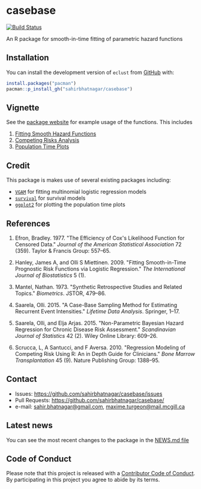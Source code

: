 # casebase

[![Build Status](https://travis-ci.org/sahirbhatnagar/casebase.svg?branch=master)](https://travis-ci.org/sahirbhatnagar/casebase)

An R package for smooth-in-time fitting of parametric hazard functions

## Installation

You can install the development version of `eclust` from [GitHub](https://github.com/sahirbhatnagar/eclust) with:

```R
install.packages("pacman")
pacman::p_install_gh("sahirbhatnagar/casebase")
```

## Vignette

See the [package website](http://sahirbhatnagar.com/casebase/) for example usage of the functions. This includes

1. [Fitting Smooth Hazard Functions](http://sahirbhatnagar.com/casebase/smoothhazard/)
2. [Competing Risks Analysis](http://sahirbhatnagar.com/casebase/competingRisk/)
3. [Population Time Plots](http://sahirbhatnagar.com/casebase/popTime/)

## Credit

This package is makes use of several existing packages including:

* [`VGAM`](https://cran.r-project.org/package=VGAM) for fitting multinomial logistic regression models
* [`survival`](https://cran.r-project.org/package=survival) for survival models
* [`ggplot2`](https://cran.r-project.org/package=ggplot2) for plotting the population time plots


## References


<ol>
<li>
<p>Efron, Bradley. 1977. "The Efficiency of Cox's Likelihood Function for Censored Data." <em>Journal of the American Statistical Association</em> 72 (359). Taylor &amp; Francis Group: 557–65.</p>
</li>
<li>
<p>Hanley, James A, and Olli S Miettinen. 2009. "Fitting Smooth-in-Time Prognostic Risk Functions via Logistic Regression." <em>The International Journal of Biostatistics</em> 5 (1).</p>
</li>
<li>
<p>Mantel, Nathan. 1973. "Synthetic Retrospective Studies and Related Topics." <em>Biometrics</em>. JSTOR, 479–86.</p>
</li>
<li>
<p>Saarela, Olli. 2015. "A Case-Base Sampling Method for Estimating Recurrent Event Intensities." <em>Lifetime Data Analysis</em>. Springer, 1–17.</p>
</li>
<li>
<p>Saarela, Olli, and Elja Arjas. 2015. "Non-Parametric Bayesian Hazard Regression for Chronic Disease Risk Assessment." <em>Scandinavian Journal of Statistics</em> 42 (2). Wiley Online Library: 609–26.</p>
</li>
<li>
<p>Scrucca, L, A Santucci, and F Aversa. 2010. "Regression Modeling of Competing Risk Using R: An in Depth Guide for Clinicians." <em>Bone Marrow Transplantation</em> 45 (9). Nature Publishing Group: 1388–95.</p>
</li>
</ol>


## Contact

* Issues: <https://github.com/sahirbhatnagar/casebase/issues>
* Pull Requests: <https://github.com/sahirbhatnagar/casebase/>
* e-mail: <sahir.bhatnagar@gmail.com>, <maxime.turgeon@mail.mcgill.ca>


## Latest news

You can see the most recent changes to the package in the [NEWS.md file](https://github.com/sahirbhatnagar/casebase/blob/master/NEWS.md)

## Code of Conduct
 
Please note that this project is released with a [Contributor Code of Conduct](CONDUCT.md). By participating in this project you agree to abide by its terms.
